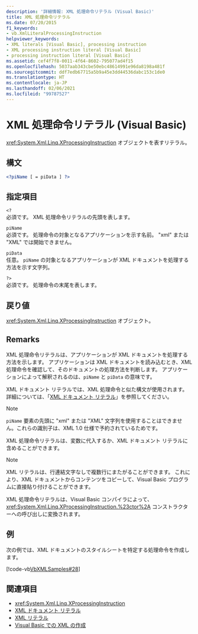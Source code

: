 ```yaml
---
description: '詳細情報: XML 処理命令リテラル (Visual Basic)'
title: XML 処理命令リテラル
ms.date: 07/20/2015
f1_keywords:
- vb.XmlLiteralProcessingInstruction
helpviewer_keywords:
- XML literals [Visual Basic], processing instruction
- XML processing instruction literal [Visual Basic]
- processing instruction literal [Visual Basic]
ms.assetid: cef4f7f8-0011-4f64-8602-795077ad4f15
ms.openlocfilehash: 5037aab343cbe50ebc48614991e96da8198a481f
ms.sourcegitcommit: ddf7edb67715a5b9a45e3dd44536dabc153c1de0
ms.translationtype: HT
ms.contentlocale: ja-JP
ms.lasthandoff: 02/06/2021
ms.locfileid: "99787527"
---
```

# <a name="xml-processing-instruction-literal-visual-basic"></a>XML 処理命令リテラル (Visual Basic)

<xref:System.Xml.Linq.XProcessingInstruction> オブジェクトを表すリテラル。  
  
## <a name="syntax"></a>構文  
  
```xml  
<?piName [ = piData ] ?>  
```  
  
## <a name="parts"></a>指定項目  

 `<?`  
 必須です。 XML 処理命令リテラルの先頭を表します。  
  
 `piName`  
 必須です。 処理命令の対象となるアプリケーションを示す名前。 "xml" または "XML" では開始できません。  
  
 `piData`  
 任意。 `piName` の対象となるアプリケーションが XML ドキュメントを処理する方法を示す文字列。  
  
 `?>`  
 必須です。 処理命令の末尾を表します。  
  
## <a name="return-value"></a>戻り値  

 <xref:System.Xml.Linq.XProcessingInstruction> オブジェクト。  
  
## <a name="remarks"></a>Remarks  

 XML 処理命令リテラルは、アプリケーションが XML ドキュメントを処理する方法を示します。 アプリケーションは XML ドキュメントを読み込むとき、XML 処理命令を確認して、そのドキュメントの処理方法を判断します。 アプリケーションによって解釈されるのは、`piName` と `piData` の意味です。  
  
 XML ドキュメント リテラルでは、XML 処理命令と似た構文が使用されます。 詳細については、「[XML ドキュメント リテラル](xml-document-literal.md)」を参照してください。  
  
> [!NOTE]
> `piName` 要素の先頭に "xml" または "XML" 文字列を使用することはできません。これらの識別子は、XML 1.0 仕様で予約されているためです。  
  
 XML 処理命令リテラルは、変数に代入するか、XML ドキュメント リテラルに含めることができます。  
  
> [!NOTE]
> XML リテラルは、行連結文字なしで複数行にまたがることができます。 これにより、XML ドキュメントからコンテンツをコピーして、Visual Basic プログラムに直接貼り付けることができます。  
  
 XML 処理命令リテラルは、Visual Basic コンパイラによって、<xref:System.Xml.Linq.XProcessingInstruction.%23ctor%2A> コンストラクターへの呼び出しに変換されます。  
  
## <a name="example"></a>例  

 次の例では、XML ドキュメントのスタイルシートを特定する処理命令を作成します。  
  
 [!code-vb[VbXMLSamples#28](~/samples/snippets/visualbasic/VS_Snippets_VBCSharp/VbXMLSamples/VB/XMLSamples13.vb#28)]  
  
## <a name="see-also"></a>関連項目

- <xref:System.Xml.Linq.XProcessingInstruction>
- [XML ドキュメント リテラル](xml-document-literal.md)
- [XML リテラル](index.md)
- [Visual Basic での XML の作成](../../programming-guide/language-features/xml/creating-xml.md)
